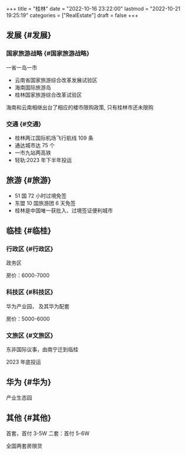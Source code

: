 +++
title = "桂林"
date = "2022-10-16 23:22:00"
lastmod = "2022-10-21 19:25:19"
categories = ["RealEstate"]
draft = false
+++

## 发展 {#发展}


### 国家旅游战略 {#国家旅游战略}

一省一岛一市

-   云南省国家旅游综合改革发展试验区
-   海南国际旅游岛
-   桂林国家旅游综合改革试验区

海南和云南相继出台了相应的楼市限购政策, 只有桂林市还未限购


### 交通 {#交通}

-   桂林两江国际机场飞行航线 109 条
-   通达城市达 75 个
-   一市九站两高铁
-   轻轨:2023 年下半年投运


## 旅游 {#旅游}

-   51 国 72 小时过境免签
-   东盟 10 国旅游团 6 天免签
-   桂林是中国唯一获批入、过境签证便利城市


## 临桂 {#临桂}


### 行政区 {#行政区}

政务区

房价：6000-7000


### 科技区 {#科技区}

华为产业园， 及其华为配套

房价：5000-6000


### 文旅区 {#文旅区}

东非国际议事，由南宁迁到临桂

2023 年底投运


## 华为 {#华为}

产业生态园


## 其他 {#其他}

首套，首付 3-5W
二套：首付 5-6W

全国两套房限货